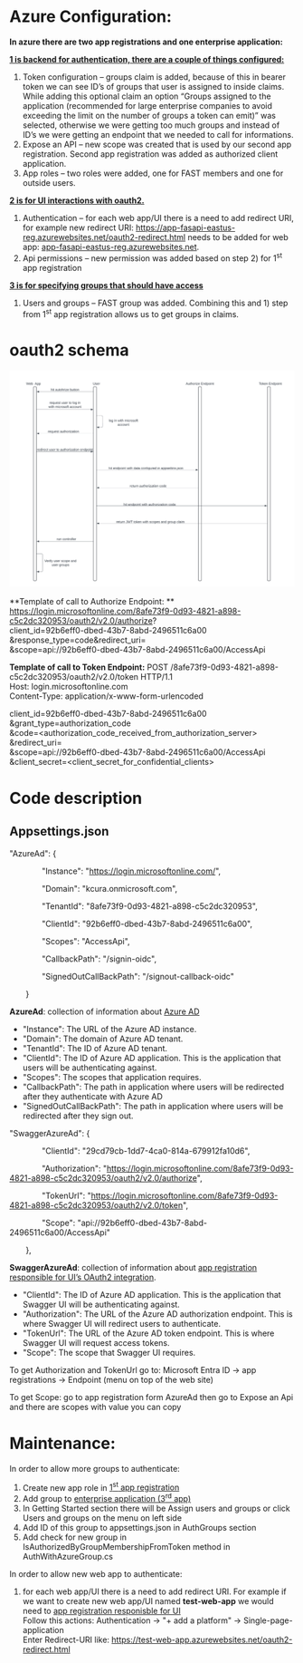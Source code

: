 ﻿# <a name="_hlk162351708"></a>Azure Configuration:
**In azure there are two app registrations and one enterprise application:**

**[1 is backend for authentication, there are a couple of things configured:](https://portal.azure.com/#view/Microsoft_AAD_RegisteredApps/ApplicationMenuBlade/~/Overview/appId/92b6eff0-dbed-43b7-8abd-2496511c6a00/isMSAApp~/false)**

1) Token configuration – groups claim is added, because of this in bearer token we can see ID’s of groups that user is assigned to inside claims. While adding this optional claim an option “Groups assigned to the application (recommended for large enterprise companies to avoid exceeding the limit on the number of groups a token can emit)” was selected, otherwise we were getting too much groups and instead of ID’s we were getting an endpoint that we needed to call for informations.
1) Expose an API – new scope was created that is used by our second app registration.
   Second app registration was added as authorized client application.
1) App roles – two roles were added, one for FAST members and one for outside users.

**[2 is for UI interactions with oauth2.](https://portal.azure.com/#view/Microsoft_AAD_RegisteredApps/ApplicationMenuBlade/~/Overview/appId/29cd79cb-1dd7-4ca0-814a-679912fa10d6/isMSAApp~/false)**

1) Authentication – for each web app/UI there is a need to add redirect URI, for example new redirect URI: <https://app-fasapi-eastus-reg.azurewebsites.net/oauth2-redirect.html> needs to be added for web app: [app-fasapi-eastus-reg.azurewebsites.net](https://app-fasapi-eastus-reg.azurewebsites.net/).
1) Api permissions – new permission was added based on step 2) for 1<sup>st</sup> app registration

**[3 is for specifying groups that should have access](https://portal.azure.com/#view/Microsoft_AAD_IAM/ManagedAppMenuBlade/~/Overview/objectId/bcfa1930-dd87-4e9c-9c25-886888ad3636/appId/92b6eff0-dbed-43b7-8abd-2496511c6a00/preferredSingleSignOnMode~/null/servicePrincipalType/Application/fromNav/)** 

1) Users and groups – FAST group was added. Combining this and 1) step from 1<sup>st</sup> app registration allows us to get groups in claims.
# oauth2 schema
![](oauth2_flow_schema.png)

**Template of call to Authorize Endpoint:  **
https://login.microsoftonline.com/8afe73f9-0d93-4821-a898-c5c2dc320953/oauth2/v2.0/authorize?  
client_id=92b6eff0-dbed-43b7-8abd-2496511c6a00  
&response_type=code&redirect_uri=<taken from UI app registration>  
&scope=api://92b6eff0-dbed-43b7-8abd-2496511c6a00/AccessApi  

**Template of call to Token Endpoint:** 
POST /8afe73f9-0d93-4821-a898-c5c2dc320953/oauth2/v2.0/token HTTP/1.1  
Host: login.microsoftonline.com  
Content-Type: application/x-www-form-urlencoded  

client_id=92b6eff0-dbed-43b7-8abd-2496511c6a00  
&grant_type=authorization_code  
&code=<authorization_code_received_from_authorization_server>  
&redirect_uri=<taken from UI app registration>  
&scope=api://92b6eff0-dbed-43b7-8abd-2496511c6a00/AccessApi  
&client_secret=<client_secret_for_confidential_clients>  

# Code description
## Appsettings.json
"AzureAd": {

`        `"Instance": "https://login.microsoftonline.com/",

`        `"Domain": "kcura.onmicrosoft.com",

`        `"TenantId": "8afe73f9-0d93-4821-a898-c5c2dc320953",

`        `"ClientId": "92b6eff0-dbed-43b7-8abd-2496511c6a00",

`        `"Scopes": "AccessApi",

`        `"CallbackPath": "/signin-oidc",

`        `"SignedOutCallBackPath": "/signout-callback-oidc"

`    `}

**AzureAd**: collection of information about [Azure AD](https://portal.azure.com/#view/Microsoft\_AAD\_RegisteredApps/ApplicationMenuBlade/~/ProtectAnAPI/appId/92b6eff0-dbed-43b7-8abd-2496511c6a00/isMSAApp~/false)

- "Instance": The URL of the Azure AD instance. 
- "Domain": The domain of Azure AD tenant.
- "TenantId": The ID of Azure AD tenant.
- "ClientId": The ID of Azure AD application. This is the application that users will be authenticating against.
- "Scopes": The scopes that application requires. 
- "CallbackPath": The path in application where users will be redirected after they authenticate with Azure AD
- "SignedOutCallBackPath": The path in application where users will be redirected after they sign out.

"SwaggerAzureAd": {

`        `"ClientId": "29cd79cb-1dd7-4ca0-814a-679912fa10d6",

`        `"Authorization": "https://login.microsoftonline.com/8afe73f9-0d93-4821-a898-c5c2dc320953/oauth2/v2.0/authorize",

`        `"TokenUrl": "https://login.microsoftonline.com/8afe73f9-0d93-4821-a898-c5c2dc320953/oauth2/v2.0/token",

`        `"Scope": "api://92b6eff0-dbed-43b7-8abd-2496511c6a00/AccessApi"

`    `},

**SwaggerAzureAd**: collection of information about [app registration responsible for UI’s OAuth2 integration](https://portal.azure.com/#view/Microsoft\_AAD\_RegisteredApps/ApplicationMenuBlade/~/Overview/appId/29cd79cb-1dd7-4ca0-814a-679912fa10d6/isMSAApp~/false).

- "ClientId": The ID of Azure AD application. This is the application that Swagger UI will be authenticating against.
- "Authorization": The URL of the Azure AD authorization endpoint. This is where Swagger UI will redirect users to authenticate. 
- "TokenUrl": The URL of the Azure AD token endpoint. This is where Swagger UI will request access tokens. 
- "Scope": The scope that Swagger UI requires.

To get Authorization and TokenUrl go to:
Microsoft Entra ID -> app registrations -> Endpoint (menu on top of the web site)

To get Scope:
go to app registration form AzureAd then go to Expose an Api and there are scopes with value you can copy


# Maintenance:
In order to allow more groups to authenticate:

1) Create new app role in [1<sup>st</sup> app registration](https://portal.azure.com/#view/Microsoft_AAD_RegisteredApps/ApplicationMenuBlade/~/Overview/appId/29cd79cb-1dd7-4ca0-814a-679912fa10d6/isMSAApp~/false)
1) Add group to [enterprise application (3<sup>rd</sup> app)](https://portal.azure.com/#view/Microsoft_AAD_IAM/ManagedAppMenuBlade/~/Overview/objectId/bcfa1930-dd87-4e9c-9c25-886888ad3636/appId/92b6eff0-dbed-43b7-8abd-2496511c6a00/preferredSingleSignOnMode~/null/servicePrincipalType/Application/fromNav/)
2) In Getting Started section there will be Assign users and groups or click Users and groups on the menu on left side
1) Add ID of this group to appsettings.json in AuthGroups section
1) Add check for new group in IsAuthorizedByGroupMembershipFromToken method in AuthWithAzureGroup.cs

In order to allow new web app to authenticate:

1) for each web app/UI there is a need to add redirect URI.
For example if we want to create new web app/UI named **test-web-app** we would need to [app registration responisble for UI](https://portal.azure.com/#view/Microsoft_AAD_RegisteredApps/ApplicationMenuBlade/~/Overview/appId/29cd79cb-1dd7-4ca0-814a-679912fa10d6/isMSAApp~/false)  
Follow this actions: Authentication -> "+ add a platform" -> Single-page-application  
Enter Redirect-URI like: <https://test-web-app.azurewebsites.net/oauth2-redirect.html>